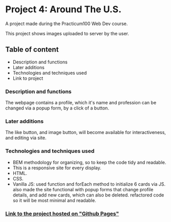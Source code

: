 # Project 4: Around The U.S.

A project made during the Practicum100 Web Dev course.

This project shows images uploaded to server by the user.

## Table of content

- Description and functions
- Later additions
- Technologies and techniques used
- Link to project

### Description and functions

The webpage contains a profile, which it's name and profession can be changed via a popup form, by a click of a button.

### Later additions

The like button, and image button, will become available for interactiveness, and editing via site.

### Technologies and techniques used

- BEM methodology for organizing, so to keep the code tidy and readable.
- This is a responsive site for every display.
- HTML.
- CSS.
- Vanilla JS: used function and forEach method to initialize 6 cards via JS. also made the site functional with popup
  forms that change profile details, and add new cards, which can also be deleted.
  refactored code so it will be most minimal and readable.

### [Link to the project hosted on "Github Pages"](https://barakb1991.github.io/web_project_4/)
